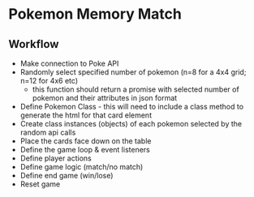 # Pokemon Memory Match
## Workflow
- Make connection to Poke API
- Randomly select specified number of pokemon (n=8 for a 4x4 grid; n=12 for 4x6 etc)
  - this function should return a promise with selected number of pokemon and their attributes in json format
- Define Pokemon Class - this will need to include a class method to generate the html for that card element
- Create class instances (objects) of each pokemon selected by the random api calls
- Place the cards face down on the table
- Define the game loop & event listeners
- Define player actions
- Define game logic (match/no match)
- Define end game (win/lose)
- Reset game
